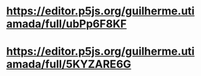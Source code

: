 # https://editor.p5js.org/guilherme.utiamada/full/ubPp6F8KF

# https://editor.p5js.org/guilherme.utiamada/full/5KYZARE6G
